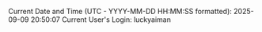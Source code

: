 Current Date and Time (UTC - YYYY-MM-DD HH:MM:SS formatted): 2025-09-09 20:50:07
Current User's Login: luckyaiman
